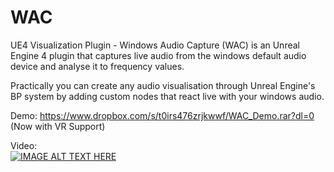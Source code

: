 # WAC
UE4 Visualization Plugin - Windows Audio Capture (WAC) is an Unreal Engine 4 plugin that captures live audio from the windows default audio device and analyse it to frequency values. 

Practically you can create any audio visualisation through Unreal Engine's BP system by adding custom nodes that react live with your windows audio.

Demo: https://www.dropbox.com/s/t0irs476zrjkwwf/WAC_Demo.rar?dl=0 (Now with VR Support)

Video: <br>
[![IMAGE ALT TEXT HERE](https://img.youtube.com/vi/tyapMcqbpHk/0.jpg)](https://www.youtube.com/watch?v=tyapMcqbpHk)
